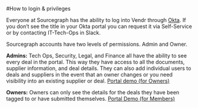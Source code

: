 #How to login & privileges

Everyone at Sourcegraph has the ability to log into Vendr through [Okta](..tech-ops/okta.md). If you don’t see the title in your Okta portal you can request it via Self-Service or by contacting IT-Tech-Ops in Slack.

Sourcegraph accounts have two levels of permissions. Admin and Owner.

**Admins:** Tech Ops, Security, Legal, and Finance all have the ability to see every deal in the portal. This way they have access to all the documents, supplier information, and deal details. They can also add individual users to deals and suppliers in the event that an owner changes or you need visibility into an existing supplier or deal.
[Portal demo (for Owners)](https://vimeo.com/manage/videos/587862448/92ba767008)

**Owners:** Owners can only see the details for the deals they have been tagged to or have submitted themselves.
[Portal Demo (for Members)](https://vimeo.com/manage/videos/587870593/695eac85be)
